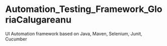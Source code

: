 # Automation_Testing_Framework_GloriaCalugareanu
UI Automation framework based on Java, Maven, Selenium, Junit, Cucumber
